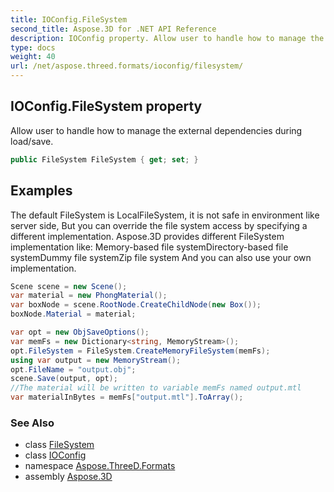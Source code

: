 ```yaml
---
title: IOConfig.FileSystem
second_title: Aspose.3D for .NET API Reference
description: IOConfig property. Allow user to handle how to manage the external dependencies during load/save
type: docs
weight: 40
url: /net/aspose.threed.formats/ioconfig/filesystem/
---
```

## IOConfig.FileSystem property

Allow user to handle how to manage the external dependencies during load/save.

```csharp
public FileSystem FileSystem { get; set; }
```

## Examples

The default FileSystem is LocalFileSystem, it is not safe in environment like server side, But you can override the file system access by specifying a different implementation. Aspose.3D provides different FileSystem implementation like: Memory-based file systemDirectory-based file systemDummy file systemZip file system And you can also use your own implementation.

```csharp
Scene scene = new Scene();
var material = new PhongMaterial();
var boxNode = scene.RootNode.CreateChildNode(new Box());
boxNode.Material = material;

var opt = new ObjSaveOptions();
var memFs = new Dictionary<string, MemoryStream>();
opt.FileSystem = FileSystem.CreateMemoryFileSystem(memFs);
using var output = new MemoryStream();
opt.FileName = "output.obj";
scene.Save(output, opt);
//The material will be written to variable memFs named output.mtl
var materialInBytes = memFs["output.mtl"].ToArray();
```

### See Also

* class [FileSystem](../../../aspose.threed.utilities/filesystem/)
* class [IOConfig](../)
* namespace [Aspose.ThreeD.Formats](../../ioconfig/)
* assembly [Aspose.3D](../../../)


